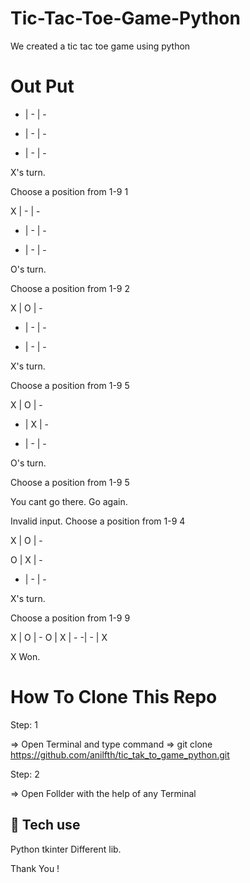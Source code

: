   #  Tic-Tac-Toe-Game-Python

We created a tic tac toe game using python

  

#  Out Put

  

- | - | -

- | - | -

- | - | -

X's turn.

Choose a position from 1-9 1

X | - | -

- | - | -

- | - | -

O's turn.

Choose a position from 1-9 2

X | O | -

- | - | -

- | - | -

X's turn.

Choose a position from 1-9 5

X | O | -

- | X | -

- | - | -

O's turn.

Choose a position from 1-9 5

You cant go there. Go again.

Invalid input. Choose a position from 1-9 4

X | O | -

O | X | -

- | - | -

X's turn.

Choose a position from 1-9 9

X | O | -
O | X | -
-| - | X

X Won.

 
#  How To Clone This Repo

  

Step: 1

=> Open Terminal and type command => git clone https://github.com/anilfth/tic_tak_to_game_python.git

  

Step: 2

=> Open Follder with the help of any Terminal

## 🚀 Tech use

Python
tkinter
Different lib.



Thank You !